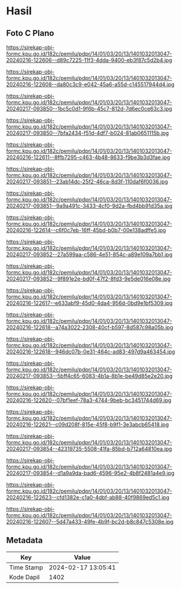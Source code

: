 # Hasil

## Foto C Plano

https://sirekap-obj-formc.kpu.go.id/182c/pemilu/pdpr/14/01/03/20/13/1401032013047-20240216-122606--d89c7225-11f3-4dda-9400-eb3f87c5d2b4.jpg

https://sirekap-obj-formc.kpu.go.id/182c/pemilu/pdpr/14/01/03/20/13/1401032013047-20240216-122608--da80c3c9-e042-45a6-a55d-c145517944d4.jpg

https://sirekap-obj-formc.kpu.go.id/182c/pemilu/pdpr/14/01/03/20/13/1401032013047-20240217-093850--1bc5c0d1-9f6b-45c7-812d-7d6ec0ce63c3.jpg

https://sirekap-obj-formc.kpu.go.id/182c/pemilu/pdpr/14/01/03/20/13/1401032013047-20240217-093850--7bfa2434-f51d-4df7-b024-81ab0651115b.jpg

https://sirekap-obj-formc.kpu.go.id/182c/pemilu/pdpr/14/01/03/20/13/1401032013047-20240216-122611--8ffb7295-c463-4b48-8633-f9be3b3d3fae.jpg

https://sirekap-obj-formc.kpu.go.id/182c/pemilu/pdpr/14/01/03/20/13/1401032013047-20240217-093851--23ab14dc-25f2-46ca-8d3f-110daf6f0036.jpg

https://sirekap-obj-formc.kpu.go.id/182c/pemilu/pdpr/14/01/03/20/13/1401032013047-20240217-093851--9a9a491c-3433-4cf0-9d2a-fbd4bb91d35a.jpg

https://sirekap-obj-formc.kpu.go.id/182c/pemilu/pdpr/14/01/03/20/13/1401032013047-20240216-122614--c6f0c7eb-16ff-45bd-b0b7-00e138adffe5.jpg

https://sirekap-obj-formc.kpu.go.id/182c/pemilu/pdpr/14/01/03/20/13/1401032013047-20240217-093852--27a599aa-c586-4e51-854c-a89e109a7bb1.jpg

https://sirekap-obj-formc.kpu.go.id/182c/pemilu/pdpr/14/01/03/20/13/1401032013047-20240217-093852--9f891e2e-bd0f-47f2-8fd3-9e5de016e08e.jpg

https://sirekap-obj-formc.kpu.go.id/182c/pemilu/pdpr/14/01/03/20/13/1401032013047-20240216-122617--e633abf9-45d0-4da4-956d-0bd9e1bf5309.jpg

https://sirekap-obj-formc.kpu.go.id/182c/pemilu/pdpr/14/01/03/20/13/1401032013047-20240216-122618--a74a3022-2308-40cf-b597-8d587c98a05b.jpg

https://sirekap-obj-formc.kpu.go.id/182c/pemilu/pdpr/14/01/03/20/13/1401032013047-20240216-122618--946dc07b-0e31-464c-ad83-497d9a463454.jpg

https://sirekap-obj-formc.kpu.go.id/182c/pemilu/pdpr/14/01/03/20/13/1401032013047-20240217-093853--5bff4c65-6083-4b1a-8b1e-be49d85e2e20.jpg

https://sirekap-obj-formc.kpu.go.id/182c/pemilu/pdpr/14/01/03/20/13/1401032013047-20240216-122620--07bf1eef-78a3-4744-9beb-bc3451744d69.jpg

https://sirekap-obj-formc.kpu.go.id/182c/pemilu/pdpr/14/01/03/20/13/1401032013047-20240216-122621--c09d208f-815e-45f8-b9f1-3e3abcb65418.jpg

https://sirekap-obj-formc.kpu.go.id/182c/pemilu/pdpr/14/01/03/20/13/1401032013047-20240217-093854--42319735-5508-41fa-85bd-b712a64810ea.jpg

https://sirekap-obj-formc.kpu.go.id/182c/pemilu/pdpr/14/01/03/20/13/1401032013047-20240217-093854--d1a9a9da-bad6-4596-95e2-4b8f2481a4e9.jpg

https://sirekap-obj-formc.kpu.go.id/182c/pemilu/pdpr/14/01/03/20/13/1401032013047-20240216-122623--cfd1382e-c1a0-4dbf-ab88-40f9869ed5c1.jpg

https://sirekap-obj-formc.kpu.go.id/182c/pemilu/pdpr/14/01/03/20/13/1401032013047-20240216-122607--5d47a433-49fe-4b9f-bc2d-b8c847c5308e.jpg


## Metadata

| Key        | Value               |
| ---------- | ------------------- |
| Time Stamp | 2024-02-17 13:05:41 |
| Kode Dapil | 1402                |



